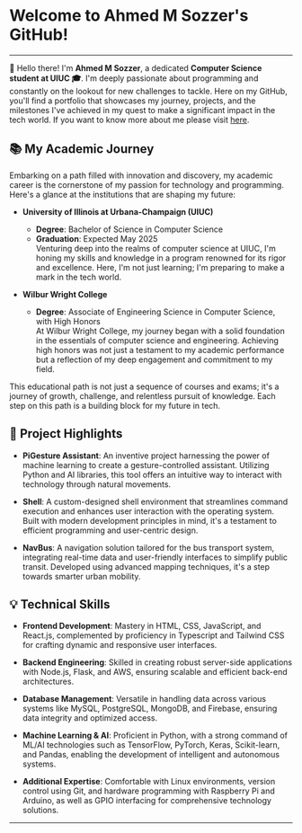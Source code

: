 # Welcome to Ahmed M Sozzer's GitHub!

---

👋 Hello there! I'm **Ahmed M Sozzer**, a dedicated **Computer Science student at UIUC 🎓**. I'm deeply passionate about programming and constantly on the lookout for new challenges to tackle. Here on my GitHub, you'll find a portfolio that showcases my journey, projects, and the milestones I've achieved in my quest to make a significant impact in the tech world. If you want to know more about me please visit [here](https://amsozzer-amsozzer1-6b4b496ed867d3282cafc9f5e3dbb1224451bf08dc06.gitlab.io/).

## 📚 My Academic Journey

Embarking on a path filled with innovation and discovery, my academic career is the cornerstone of my passion for technology and programming. Here's a glance at the institutions that are shaping my future:

- **University of Illinois at Urbana-Champaign (UIUC)**  
  - **Degree**: Bachelor of Science in Computer Science  
  - **Graduation**: Expected May 2025  
  Venturing deep into the realms of computer science at UIUC, I'm honing my skills and knowledge in a program renowned for its rigor and excellence. Here, I'm not just learning; I'm preparing to make a mark in the tech world.

- **Wilbur Wright College**  
  - **Degree**: Associate of Engineering Science in Computer Science, with High Honors  
  At Wilbur Wright College, my journey began with a solid foundation in the essentials of computer science and engineering. Achieving high honors was not just a testament to my academic performance but a reflection of my deep engagement and commitment to my field.

This educational path is not just a sequence of courses and exams; it's a journey of growth, challenge, and relentless pursuit of knowledge. Each step on this path is a building block for my future in tech.




## 🌟 Project Highlights

- **PiGesture Assistant**: An inventive project harnessing the power of machine learning to create a gesture-controlled assistant. Utilizing Python and AI libraries, this tool offers an intuitive way to interact with technology through natural movements.

- **Shell**: A custom-designed shell environment that streamlines command execution and enhances user interaction with the operating system. Built with modern development principles in mind, it's a testament to efficient programming and user-centric design.

- **NavBus**: A navigation solution tailored for the bus transport system, integrating real-time data and user-friendly interfaces to simplify public transit. Developed using advanced mapping techniques, it's a step towards smarter urban mobility.

## 💡 Technical Skills

- **Frontend Development**: Mastery in HTML, CSS, JavaScript, and React.js, complemented by proficiency in Typescript and Tailwind CSS for crafting dynamic and responsive user interfaces.

- **Backend Engineering**: Skilled in creating robust server-side applications with Node.js, Flask, and AWS, ensuring scalable and efficient back-end architectures.

- **Database Management**: Versatile in handling data across various systems like MySQL, PostgreSQL, MongoDB, and Firebase, ensuring data integrity and optimized access.

- **Machine Learning & AI**: Proficient in Python, with a strong command of ML/AI technologies such as TensorFlow, PyTorch, Keras, Scikit-learn, and Pandas, enabling the development of intelligent and autonomous systems.

- **Additional Expertise**: Comfortable with Linux environments, version control using Git, and hardware programming with Raspberry Pi and Arduino, as well as GPIO interfacing for comprehensive technology solutions.

---




